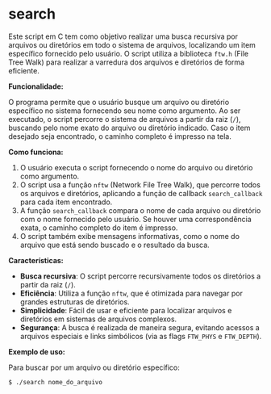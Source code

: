# search

Este script em C tem como objetivo realizar uma busca recursiva por arquivos ou diretórios em todo o sistema de arquivos, localizando um item específico fornecido pelo usuário. O script utiliza a biblioteca `ftw.h` (File Tree Walk) para realizar a varredura dos arquivos e diretórios de forma eficiente.

**Funcionalidade:**

O programa permite que o usuário busque um arquivo ou diretório específico no sistema fornecendo seu nome como argumento. Ao ser executado, o script percorre o sistema de arquivos a partir da raiz (`/`), buscando pelo nome exato do arquivo ou diretório indicado. Caso o item desejado seja encontrado, o caminho completo é impresso na tela.

**Como funciona:**

1. O usuário executa o script fornecendo o nome do arquivo ou diretório como argumento.
2. O script usa a função `nftw` (Network File Tree Walk), que percorre todos os arquivos e diretórios, aplicando a função de callback `search_callback` para cada item encontrado.
3. A função `search_callback` compara o nome de cada arquivo ou diretório com o nome fornecido pelo usuário. Se houver uma correspondência exata, o caminho completo do item é impresso.
4. O script também exibe mensagens informativas, como o nome do arquivo que está sendo buscado e o resultado da busca.

**Características:**

- **Busca recursiva**: O script percorre recursivamente todos os diretórios a partir da raiz (`/`).
- **Eficiência**: Utiliza a função `nftw`, que é otimizada para navegar por grandes estruturas de diretórios.
- **Simplicidade**: Fácil de usar e eficiente para localizar arquivos e diretórios em sistemas de arquivos complexos.
- **Segurança**: A busca é realizada de maneira segura, evitando acessos a arquivos especiais e links simbólicos (via as flags `FTW_PHYS` e `FTW_DEPTH`).

**Exemplo de uso:**

Para buscar por um arquivo ou diretório específico:

```bash
$ ./search nome_do_arquivo
